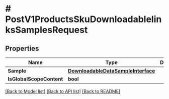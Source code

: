 # # PostV1ProductsSkuDownloadablelinksSamplesRequest


## Properties 


Name | Type | Description | Notes
------------ | ------------- | ------------- | -------------
**Sample**| [**DownloadableDataSampleInterface**](DownloadableDataSampleInterface.md) |   |
**IsGlobalScopeContent**| **bool** |   | [optional]


[[Back to Model list]](../../README.md#models) [[Back to API list]](../../README.md#endpoints) [[Back to README]](../../README.md)

